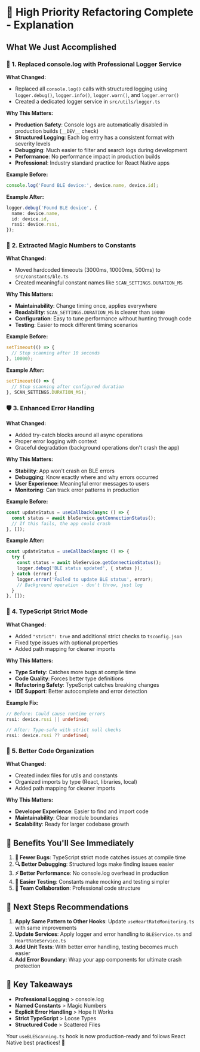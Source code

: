 # 🎯 High Priority Refactoring Complete - Explanation

## What We Just Accomplished

### 🔧 **1. Replaced console.log with Professional Logger Service**

**What Changed:**

- Replaced all `console.log()` calls with structured logging using `logger.debug()`, `logger.info()`, `logger.warn()`, and `logger.error()`
- Created a dedicated logger service in `src/utils/logger.ts`

**Why This Matters:**

- **Production Safety**: Console logs are automatically disabled in production builds (`__DEV__` check)
- **Structured Logging**: Each log entry has a consistent format with severity levels
- **Debugging**: Much easier to filter and search logs during development
- **Performance**: No performance impact in production builds
- **Professional**: Industry standard practice for React Native apps

**Example Before:**

```typescript
console.log('Found BLE device:', device.name, device.id);
```

**Example After:**

```typescript
logger.debug('Found BLE device', {
  name: device.name,
  id: device.id,
  rssi: device.rssi,
});
```

### 🎯 **2. Extracted Magic Numbers to Constants**

**What Changed:**

- Moved hardcoded timeouts (3000ms, 10000ms, 500ms) to `src/constants/ble.ts`
- Created meaningful constant names like `SCAN_SETTINGS.DURATION_MS`

**Why This Matters:**

- **Maintainability**: Change timing once, applies everywhere
- **Readability**: `SCAN_SETTINGS.DURATION_MS` is clearer than `10000`
- **Configuration**: Easy to tune performance without hunting through code
- **Testing**: Easier to mock different timing scenarios

**Example Before:**

```typescript
setTimeout(() => {
  // Stop scanning after 10 seconds
}, 10000);
```

**Example After:**

```typescript
setTimeout(() => {
  // Stop scanning after configured duration
}, SCAN_SETTINGS.DURATION_MS);
```

### 🛡️ **3. Enhanced Error Handling**

**What Changed:**

- Added try-catch blocks around all async operations
- Proper error logging with context
- Graceful degradation (background operations don't crash the app)

**Why This Matters:**

- **Stability**: App won't crash on BLE errors
- **Debugging**: Know exactly where and why errors occurred
- **User Experience**: Meaningful error messages to users
- **Monitoring**: Can track error patterns in production

**Example Before:**

```typescript
const updateStatus = useCallback(async () => {
  const status = await bleService.getConnectionStatus();
  // If this fails, the app could crash
}, []);
```

**Example After:**

```typescript
const updateStatus = useCallback(async () => {
  try {
    const status = await bleService.getConnectionStatus();
    logger.debug('BLE status updated', { status });
  } catch (error) {
    logger.error('Failed to update BLE status', error);
    // Background operation - don't throw, just log
  }
}, []);
```

### 📝 **4. TypeScript Strict Mode**

**What Changed:**

- Added `"strict": true` and additional strict checks to `tsconfig.json`
- Fixed type issues with optional properties
- Added path mapping for cleaner imports

**Why This Matters:**

- **Type Safety**: Catches more bugs at compile time
- **Code Quality**: Forces better type definitions
- **Refactoring Safety**: TypeScript catches breaking changes
- **IDE Support**: Better autocomplete and error detection

**Example Fix:**

```typescript
// Before: Could cause runtime errors
rssi: device.rssi || undefined;

// After: Type-safe with strict null checks
rssi: device.rssi ?? undefined;
```

### 📁 **5. Better Code Organization**

**What Changed:**

- Created index files for utils and constants
- Organized imports by type (React, libraries, local)
- Added path mapping for cleaner imports

**Why This Matters:**

- **Developer Experience**: Easier to find and import code
- **Maintainability**: Clear module boundaries
- **Scalability**: Ready for larger codebase growth

## 🎊 **Benefits You'll See Immediately**

1. **🐛 Fewer Bugs**: TypeScript strict mode catches issues at compile time
2. **🔍 Better Debugging**: Structured logs make finding issues easier
3. **⚡ Better Performance**: No console.log overhead in production
4. **🧪 Easier Testing**: Constants make mocking and testing simpler
5. **👥 Team Collaboration**: Professional code structure

## 🚀 **Next Steps Recommendations**

1. **Apply Same Pattern to Other Hooks**: Update `useHeartRateMonitoring.ts` with same improvements
2. **Update Services**: Apply logger and error handling to `BLEService.ts` and `HeartRateService.ts`
3. **Add Unit Tests**: With better error handling, testing becomes much easier
4. **Add Error Boundary**: Wrap your app components for ultimate crash protection

## 🎯 **Key Takeaways**

- **Professional Logging** > console.log
- **Named Constants** > Magic Numbers
- **Explicit Error Handling** > Hope It Works
- **Strict TypeScript** > Loose Types
- **Structured Code** > Scattered Files

Your `useBLEScanning.ts` hook is now production-ready and follows React Native best practices! 🎉
